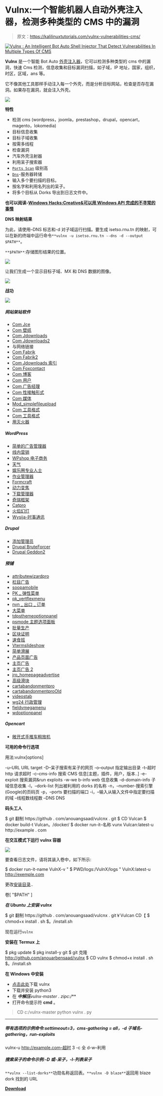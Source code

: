 # Vulnx:一个智能机器人自动外壳注入器，检测多种类型的 CMS 中的漏洞

> 原文：<https://kalilinuxtutorials.com/vulnx-vulnerabilities-cms/>

[![Vulnx : An Intelligent Bot Auto Shell Injector That Detect Vulnerabilities In Multiple Types Of CMS](img//3756bb3818f4a12696eff3a27c3ffe96.png "Vulnx : An Intelligent Bot Auto Shell Injector That Detect Vulnerabilities In Multiple Types Of CMS")](https://1.bp.blogspot.com/-F5ziHia4dpE/XRPS_9WmNdI/AAAAAAAABCQ/iH1uL2DVUa8JL_WvH0Rt3IETVvU2iQLhwCLcBGAs/s1600/Vulnx.png)

**Vulnx** 是一个智能 Bot Auto [外壳注入器](https://github.com/anouarbensaad/vulnx/wiki/Usage#run-exploits)，它可以检测多种类型的 cms 中的漏洞，快速 Cms 检测，信息收集和目标漏洞扫描，如子域，IP 地址，国家，组织，时区，区域，ans 等。

它不像其他工具那样手动注入每一个外壳，而是分析目标网站，检查是否存在漏洞。如果存在漏洞，就会注入外壳。

![](img//defdf270ed983bca8c989533fe8ab9cb.png)

**特性**

*   检测 cms (wordpress，joomla，prestashop，drupal，opencart，magento，lokomedia)
*   目标信息收集
*   目标子域收集
*   按需多线程
*   检查漏洞
*   汽车外壳注射器
*   利用呆子搜索器
*   [`Ports Scan`](https://user-images.githubusercontent.com/23563528/58365946-40a83a00-7ec3-11e9-87c5-055ed67109b7.jpg) 级别高
*   [`Dns`](https://user-images.githubusercontent.com/23563528/58365784-09388e00-7ec1-11e9-8a05-e71fa39f146d.png)-服务器转储
*   输入多个要扫描的目标。
*   按名字和利用名列出的呆子。
*   将多个目标从 Dorks 导出到日志文件中。

**也可以阅读-[Windows Hacks:Creative&可以用 Windows API 完成的不寻常的事情](https://kalilinuxtutorials.com/windows-hacks/)**

**DNS 映射结果**

为此，请使用–DNS 标志和-d 对子域运行扫描。要生成 isetso.rnu.tn 的映射，可以在新的终端中运行命令`**vulnx -u isetso.rnu.tn --dns -d --output $PATH**`。

`**$PATH**`:存储图形结果的位置。

![](img//ab04161e9c483afa49c1157888bf6e9c.png)

让我们生成一个显示目标子域、MX 和 DNS 数据的图像。

![](img//9d486b328c7a3fedf2d0aba9edb67f93.png)

**战功**

![](img//16649a9334f4476480ace8503e308237.png)

##### 网站架站软件

*   [Com Jce](https://github.com/anouarbensaad/vulnx/blob/master/'#')
*   [Com 壁纸](https://github.com/anouarbensaad/vulnx/blob/master/'#')
*   [Com Jdownloads](https://github.com/anouarbensaad/vulnx/blob/master/'#')
*   [Com Jdownloads2](https://github.com/anouarbensaad/vulnx/blob/master/'#')
*   与网络链接
*   [Com Fabrik](https://github.com/anouarbensaad/vulnx/blob/master/'#')
*   [Com Fabrik2](https://github.com/anouarbensaad/vulnx/blob/master/'#')
*   [Com Jdownloads 索引](https://github.com/anouarbensaad/vulnx/blob/master/'#')
*   [Com Foxcontact](https://github.com/anouarbensaad/vulnx/blob/master/'#')
*   [Com 博客](https://github.com/anouarbensaad/vulnx/blob/master/'#')
*   [Com 用户](https://github.com/anouarbensaad/vulnx/blob/master/'#')
*   [Com 广告经理](https://github.com/anouarbensaad/vulnx/blob/master/'#')
*   [Com 性接触形式](https://github.com/anouarbensaad/vulnx/blob/master/'#')
*   [Com 媒体](https://github.com/anouarbensaad/vulnx/blob/master/'#')
*   [Mod_simplefileupload](https://github.com/anouarbensaad/vulnx/blob/master/'#')
*   [Com 工具格式](https://github.com/anouarbensaad/vulnx/blob/master/'#')
*   [Com 工具格式](https://github.com/anouarbensaad/vulnx/blob/master/'#')
*   [用灭火器](https://github.com/anouarbensaad/vulnx/blob/master/'#')

##### WordPress

*   [简单的广告管理器](https://www.exploit-db.com/exploits/36614)
*   [线内营销](https://www.rapid7.com/db/modules/exploit/unix/webapp/wp_inboundio_marketing_file_upload)
*   [WPshop 电子商务](https://www.rapid7.com/db/modules/exploit/unix/webapp/wp_wpshop_ecommerce_file_upload)
*   [天气](https://cxsecurity.com/issue/WLB-2017030099)
*   [娱乐圈专业人士](https://www.exploit-db.com/exploits/35385)
*   [作业管理器](https://www.exploit-db.com/exploits/45031)
*   [Formcraft](https://www.exploit-db.com/exploits/30002)
*   [动力变焦](http://www.exploit4arab.org/exploits/399)
*   [下载管理器](https://www.exploit-db.com/exploits/35533)
*   [奇瑞框架](https://www.exploit-db.com/exploits/45896)
*   [Catpro](https://vulners.com/zdt/1337DAY-ID-20256)
*   [火焰幻灯](https://0day.today/exploits/18500)
*   [Wysija-时事通讯](https://www.exploit-db.com/exploits/33991)

##### Drupal

*   [添加管理员](https://github.com/anouarbensaad/vulnx/blob/master/'#')
*   [Drupal BruteForcer](https://github.com/anouarbensaad/vulnx/blob/master/'#')
*   [Drupal Geddon2](https://github.com/anouarbensaad/vulnx/blob/master/'#')

##### 预铺

*   [attributewizardpro](https://github.com/anouarbensaad/vulnx/blob/master/'#')
*   [栏目广告](https://github.com/anouarbensaad/vulnx/blob/master/'#')
*   [soopamobile](https://github.com/anouarbensaad/vulnx/blob/master/'#')
*   [PK _ 弹性菜单](https://github.com/anouarbensaad/vulnx/blob/master/'#')
*   [pk_vertflexmenu](https://github.com/anouarbensaad/vulnx/blob/master/'#')
*   [nvn _ 出口 _ 订单](https://github.com/anouarbensaad/vulnx/blob/master/'#')
*   [大菜单](https://github.com/anouarbensaad/vulnx/blob/master/'#')
*   [tdpsthemeoptionpanel](https://github.com/anouarbensaad/vulnx/blob/master/'#')
*   [psmode 主题选项面板](https://github.com/anouarbensaad/vulnx/blob/master/'#')
*   [批量生产](https://github.com/anouarbensaad/vulnx/blob/master/'#')
*   [区块证明](https://github.com/anouarbensaad/vulnx/blob/master/'#')
*   [速食班](https://github.com/anouarbensaad/vulnx/blob/master/'#')
*   [Vtermslideshow](https://github.com/anouarbensaad/vulnx/blob/master/'#')
*   [简单滑展](https://github.com/anouarbensaad/vulnx/blob/master/'#')
*   [产品页面广告](https://github.com/anouarbensaad/vulnx/blob/master/'#')
*   [主页广告](https://github.com/anouarbensaad/vulnx/blob/master/'#')
*   [主页广告 2](https://github.com/anouarbensaad/vulnx/blob/master/'#')
*   [jro_homepageadvertise](https://github.com/anouarbensaad/vulnx/blob/master/'#')
*   [高级滑块](https://github.com/anouarbensaad/vulnx/blob/master/'#')
*   [cartabandonmentpro](https://github.com/anouarbensaad/vulnx/blob/master/'#')
*   [cartabandonmentproOld](https://github.com/anouarbensaad/vulnx/blob/master/'#')
*   [videostab](https://github.com/anouarbensaad/vulnx/blob/master/'#')
*   [wg24 行政管理](https://github.com/anouarbensaad/vulnx/blob/master/'#')
*   [fieldvmegamenu](https://github.com/anouarbensaad/vulnx/blob/master/'#')
*   [wdoptionpanel](https://github.com/anouarbensaad/vulnx/blob/master/'#')

##### Opencart

*   [敞开式手推车粗放机](https://github.com/anouarbensaad/vulnx/blob/master/'#')

**可用的命令行选项**

用法:vulnx[options]

-u–URL URL target
-D–呆子搜索有呆子的网页
-o–output 指定输出目录
-t–超时 http 请求超时
-c–cms-info 搜索 CMS 信息[主题，插件，用户，版本..]
-e-exploit 搜索漏洞&run exploits
-w-we b-info web 信息收集
-d-domain-info 子域信息收集
-l，–dork-list 列出被利用的 dorks 的名称
-n，–number-搜索引擎(Google)的页码页
-p，–ports 要扫描的端口
-i，–输入从输入文件中指定要扫描的域
–线程数线程数
–DNS DNS

**码头工人**

$ git 翻制 https://github . com/anouangsaad/vulcnx . git
$ CD Vulcan
$ docker build-t Vulcan。/docker/
$ docker run-it–名称 vunx Vulcan:latest-u http://example . com

**在交互模式下运行 vulnx 容器**

![](img//c7e92a5411fd68778897640b99077778.png)

要查看日志文件，请将其装入卷中，如下所示:

$ docker run-it-name VulnX-v " $ PWD/logs:/VulnX/logs " VulnX:latest-u http://exemple.com

更改[安装目录](https://github.com/anouarbensaad/vulnx/blob/master/docker/Dockerfile#L46)..

卷[ "$PATH" ]

***在 Ubuntu 上安装 vulnx***

$ git 翻制 https://github . com/anouangsaad/vulcnx . git￥Vulcan CD【
$ chmod+x install . sh
$。/install.sh

现在运行`vulnx`

**安装在 Termux 上**

$ pkg update $ pkg install-y git
$ git 克隆 http://github.com/anouarbensaad/vulnx
$ CD vulnx
$ chmod+x install . sh
$。/install.sh

**在 Windows 中安装**

*   [点击此处](https://github.com/anouarbensaad/vulnx/archive/master.zip)下载 vulnx
*   下载并安装 python3
*   在 ***中解压**vulnx-master . zip**c:/***
*   打开命令提示符 **cmd** 。

> CD c:/vulnx-master
>python vulnx . py

* * *

##### 带有选项的示例命令:settimeout=3，cms-gathering = all，-d 子域名-gathering，run-exploits

vulnx-u http://example.com–超时 3 -c 全 d-w–利用

##### 搜索呆子的命令示例:-D 或-呆子，-l-列表呆子

`**vulnx --list-dorks**`功勋名称返回表。`**vulnx -D blaze**`返回用 blaze dork 找到的 URL

[**Download**](https://github.com/anouarbensaad/vulnx)